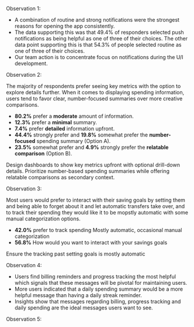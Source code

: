 Observation 1:  
- A combination of routine and strong notifications were the strongest reasons for opening the app consistently.
- The data supporting this was that 49.4% of responders selected push notifications as being helpful as one of three of their choices. The other data point supporting this is that 54.3% of people selected routine as one of three of their choices.
- Our team action is to concentrate focus on notifications during the U/I development. 

Observation 2:
 
The majority of respondents prefer seeing key metrics with the option to explore details further. When it comes to displaying spending information, users tend to favor clear, number-focused summaries over more creative comparisons.

- **80.2%** prefer a **moderate** amount of information.  
- **12.3%** prefer a **minimal** summary.  
- **7.4%** prefer **detailed** information upfront.  
- **44.4%** strongly prefer and **19.8%** somewhat prefer the **number-focused** spending summary (Option A).  
- **23.5%** somewhat prefer and **4.9%** strongly prefer the **relatable comparison** (Option B).
 
Design dashboards to show key metrics upfront with optional drill-down details. Prioritize number-based spending summaries while offering relatable comparisons as secondary context.

Observation 3:  

Most users would prefer to interact with their saving goals by setting them and being able to forget about it and let automatic transfers take over, and to track their spending they would like it to be mopstly automatic with some manual categorization options.  

- **42.0%** prefer to track spending Mostly automatic, occasional manual categorization  
- **56.8%** How would you want to interact with your savings goals

Ensure the tracking past setting goals is mostly automatic  

Observation 4:  

- Users find billing reminders and progress tracking the most helpful which signals that these messages will be pivotal for maintaining users.
- More users indicated that a daily spending summary would be a more helpful message than having a daily streak reminder.
- Insights show that messages regarding billing, progress tracking and daily spending are the ideal messages users want to see.
  
Observation 5:  








